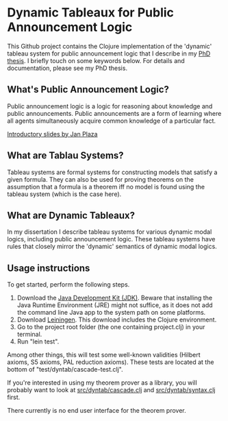 # Dynamic Tableaux for Public Announcement Logic

This Github project contains the Clojure implementation of the 'dynamic' tableau system for public announcement logic that I describe in my [PhD thesis](https://jdevuyst.appspot.com/publications/2013/jdevuyst-phd-thesis.pdf). I briefly touch on some keywords below. For details and documentation, please see my PhD thesis.

## What's Public Announcement Logic?

Public announcement logic is a logic for reasoning about knowledge and public announcements. Public announcements are a form of learning where all agents simultaneously acquire common knowledge of a particular fact.

[Introductory slides by Jan Plaza](http://faculty.plattsburgh.edu/jan.plaza/research/logic/public-slides.pdf)

## What are Tablau Systems?

Tableau systems are formal systems for constructing models that satisfy a given formula. They can also be used for proving theorems on the assumption that a formula is a theorem iff no model is found using the tableau system (which is the case here).

## What are Dynamic Tableaux?

In my dissertation I describe tableau systems for various dynamic modal logics, including public announcement logic. These tableau systems have rules that closely mirror the 'dynamic' semantics of dynamic modal logics.

## Usage instructions

To get started, perform the following steps.

1. Download the [Java Development Kit (JDK)](http://www.oracle.com/technetwork/java/javase/downloads/bag.html). Beware that installing the Java Runtime Environment (JRE) might not suffice, as it does not add the command line Java app to the system path on some platforms.
2. Download [Leiningen](http://leiningen.org). This download includes the Clojure environment.
3. Go to the project root folder (the one containing project.clj) in your terminal.
4. Run "lein test".

Among other things, this will test some well-known validities (Hilbert axioms, S5 axioms, PAL reduction axioms). These tests are located at the bottom of "test/dyntab/cascade-test.clj".

If you're interested in using my theorem prover as a library, you will probably want to look at [src/dyntab/cascade.clj](src/dyntab/cascade.clj) and [src/dyntab/syntax.clj](src/dyntab/syntax.clj) first.

There currently is no end user interface for the theorem prover.